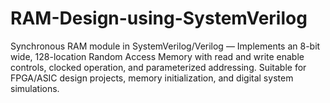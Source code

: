 # RAM-Design-using-SystemVerilog
Synchronous RAM module in SystemVerilog/Verilog — Implements an 8-bit wide, 128-location Random Access Memory with read and write enable controls, clocked operation, and parameterized addressing. Suitable for FPGA/ASIC design projects, memory initialization, and digital system simulations.
